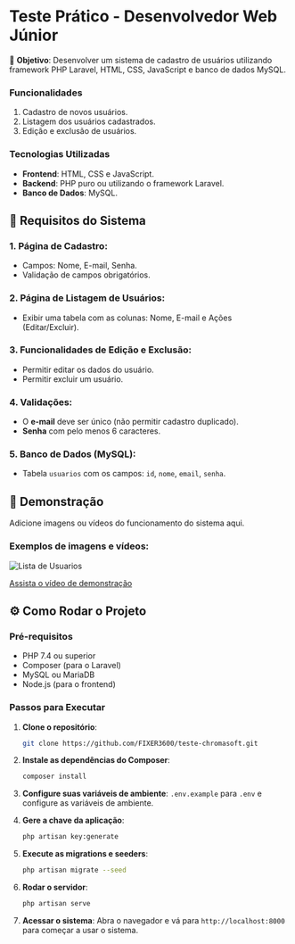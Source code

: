 # Teste Prático - Desenvolvedor Web Júnior

🎯 **Objetivo**: Desenvolver um sistema de cadastro de usuários utilizando framework PHP Laravel, HTML, CSS, JavaScript e banco de dados MySQL.


### Funcionalidades

1. Cadastro de novos usuários.
2. Listagem dos usuários cadastrados.
3. Edição e exclusão de usuários.

### Tecnologias Utilizadas

- **Frontend**: HTML, CSS e JavaScript.
- **Backend**: PHP puro ou utilizando o framework Laravel.
- **Banco de Dados**: MySQL.

## 📝 Requisitos do Sistema

### 1. Página de Cadastro:
- Campos: Nome, E-mail, Senha.
- Validação de campos obrigatórios.

### 2. Página de Listagem de Usuários:
- Exibir uma tabela com as colunas: Nome, E-mail e Ações (Editar/Excluir).

### 3. Funcionalidades de Edição e Exclusão:
- Permitir editar os dados do usuário.
- Permitir excluir um usuário.

### 4. Validações:
- O **e-mail** deve ser único (não permitir cadastro duplicado).
- **Senha** com pelo menos 6 caracteres.

### 5. Banco de Dados (MySQL):
- Tabela `usuarios` com os campos: `id`, `nome`, `email`, `senha`.

## 📸 Demonstração

Adicione imagens ou vídeos do funcionamento do sistema aqui.

### Exemplos de imagens e vídeos:

![Lista de Usuarios](https://github.com/user-attachments/assets/fefa5ad2-a232-4890-8e8e-2fde3a4ef861)

[Assista o vídeo de demonstração](https://github.com/user-attachments/assets/3f686dcc-c3ad-4d49-ad7b-936c7b225930)

## ⚙️ Como Rodar o Projeto

### Pré-requisitos

- PHP 7.4 ou superior
- Composer (para o Laravel)
- MySQL ou MariaDB
- Node.js (para o frontend)

### Passos para Executar

1. **Clone o repositório**:
   ```bash
   git clone https://github.com/FIXER3600/teste-chromasoft.git
   ```

2. **Instale as dependências do Composer**: 
    ```bash 
    composer install 
    ``` 

3. **Configure suas variáveis de ambiente**: `.env.example` para `.env` e configure as variáveis de ambiente.

4. **Gere a chave da aplicação**: 
    ```bash 
    php artisan key:generate 
    ``` 

5. **Execute as migrations e seeders**: 
    ```bash 
    php artisan migrate --seed 
    ```


6. **Rodar o servidor**:

     ```bash
     php artisan serve
     ```

7. **Acessar o sistema**:
   Abra o navegador e vá para `http://localhost:8000` para começar a usar o sistema.


